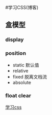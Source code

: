 #学习CSS(博客)

## 盒模型
### display
### position
* static 默认值
* relative
* fixed 脱离文档流
* absolute
### float clear

[学习css](http://zh.learnlayout.com)